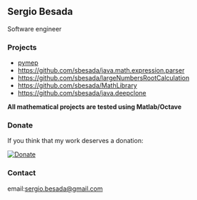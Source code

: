 

## Sergio Besada

Software engineer

### Projects
 - [pymep](https://pypi.org/project/pymep/)
 - https://github.com/sbesada/java.math.expression.parser
 - https://github.com/sbesada/largeNumbersRootCalculation
 - https://github.com/sbesada/MathLibrary
 - https://github.com/sbesada/java.deepclone
 
 **All mathematical projects are tested using Matlab/Octave**
 

### Donate

If you think that my work deserves a donation:

[![Donate](https://www.paypalobjects.com/en_US/ES/i/btn/btn_donateCC_LG.gif)](https://www.paypal.com/cgi-bin/webscr?cmd=_s-xclick&hosted_button_id=H2CQS6ZAFUT9Q&source=url)



### Contact

email:sergio.besada@gmail.com
